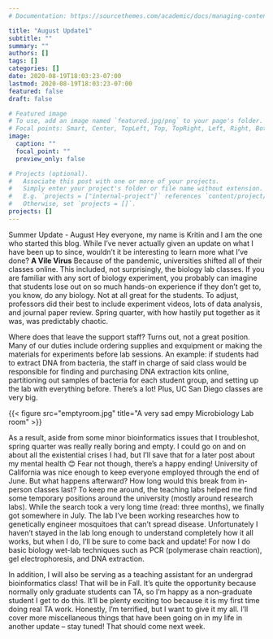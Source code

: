 ```yaml
---
# Documentation: https://sourcethemes.com/academic/docs/managing-content/

title: "August Update1"
subtitle: ""
summary: ""
authors: []
tags: []
categories: []
date: 2020-08-19T18:03:23-07:00
lastmod: 2020-08-19T18:03:23-07:00
featured: false
draft: false

# Featured image
# To use, add an image named `featured.jpg/png` to your page's folder.
# Focal points: Smart, Center, TopLeft, Top, TopRight, Left, Right, BottomLeft, Bottom, BottomRight.
image:
  caption: ""
  focal_point: ""
  preview_only: false

# Projects (optional).
#   Associate this post with one or more of your projects.
#   Simply enter your project's folder or file name without extension.
#   E.g. `projects = ["internal-project"]` references `content/project/deep-learning/index.md`.
#   Otherwise, set `projects = []`.
projects: []
---
```

Summer Update  - August
Hey everyone, my name is Kritin and I am the one who started this blog. While I’ve never actually given an update on what I have been up to since, wouldn’t it be interesting to learn more what I’ve done? 
**A Vile Virus**
Because of the pandemic, universities shifted all of their classes online. This included, not surprisingly, the biology lab classes. If you are familiar with any sort of biology experiment, you probably can imagine that students lose out on so much hands-on experience if they don’t get to, you know, do any biology. Not at all great for the students. To adjust, professors did their best to include experiment videos, lots of data analysis, and journal paper review. Spring quarter, with how hastily put together as it was, was predictably chaotic. 

Where does that leave the support staff? Turns out, not a great position. Many of our duties include ordering supplies and exquipment or making the materials for experiments before lab sessions. An example: if students had to extract DNA from bacteria, the staff in charge of said class would be responsible for finding and purchasing DNA extraction kits online, partitioning out samples of bacteria for each student group, and setting up the lab with everything before. There’s a lot! Plus, UC San Diego classes are very big. 

{{< figure src="emptyroom.jpg" title="A very sad empy Microbiology Lab room" >}}


As a result, aside from some minor bioinformatics issues that I troubleshot, spring quarter was really really boring and empty. I could go on and on about all the existential crises I had, but I’ll save that for a later post about my mental health 😊 Fear not though, there’s a happy ending! 
University of California was nice enough to keep everyone employed through the end of June. But what happens afterward? How long would this break from in-person classes last? To keep me around, the teaching labs helped me find some temporary positions around the university (mostly around research labs). While the search took a very long time (read: three months), we finally got somewhere in July. 
The lab I’ve been working researches how to genetically engineer mosquitoes that can’t spread disease. Unfortunately I haven’t stayed in the lab long enough to understand completely how it all works, but when I do, I’ll be sure to come back and update! For now I do basic biology wet-lab techniques such as PCR (polymerase chain reaction), gel electrophoresis, and DNA extraction. 



In addition, I will also be serving as a teaching assistant for an undergrad bioinformatics class! That will be in Fall. It’s quite the opportunity because normally only graduate students can TA, so I’m happy as a non-graduate student I get to do this. It’ll be plenty exciting too because it is my first time doing real TA work. Honestly, I’m terrified, but I want to give it my all. 
I’ll cover more miscellaneous things that have been going on in my life in another update – stay tuned! That should come next week.
